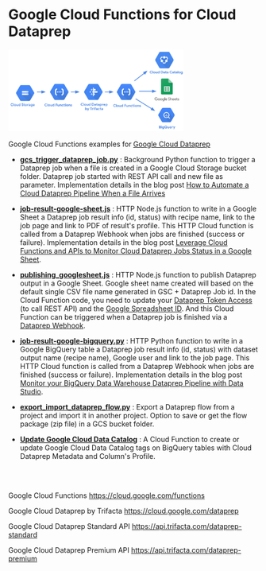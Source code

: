 # Google Cloud Functions for Cloud Dataprep

<img src="https://github.com/victorcouste/google-cloudfunctions-dataprep/raw/master/CloudFunctions_Dataprep.png" width="70%" height="70%">

Google Cloud Functions examples for [Google Cloud Dataprep](https://cloud.google.com/dataprep)

- **[gcs_trigger_dataprep_job.py](https://github.com/victorcouste/google-cloudfunctions-dataprep/blob/master/gcs_trigger_dataprep_job.py)** : Background Python function to trigger a Dataprep job when a file is created in a Google Cloud Storage bucket folder. Dataprep job started with REST API call and new file as parameter. Implementation details in the blog post [How to Automate a Cloud Dataprep Pipeline When a File Arrives](https://medium.com/google-cloud/how-to-automate-a-cloud-dataprep-pipeline-when-a-file-arrives-9b85f2745a09)

- **[job-result-google-sheet.js](https://github.com/victorcouste/google-cloudfunctions-dataprep/blob/master/job-result-google-sheet.js)** : HTTP Node.js function to write in a Google Sheet a Dataprep job result info (id, status) with recipe name, link to the job page and link to PDF of result's profile. This HTTP Cloud function is called from a Dataprep Webhook when jobs are finished (success or failure). Implementation details in the blog post [Leverage Cloud Functions and APIs to Monitor Cloud Dataprep Jobs Status in a Google Sheet](https://towardsdatascience.com/leverage-cloud-functions-and-apis-to-monitor-cloud-dataprep-jobs-status-in-a-google-sheet-b412ee2b9acc).

- **[publishing_googlesheet.js](https://github.com/victorcouste/google-cloudfunctions-dataprep/blob/master/publishing_googlesheet.js)** : HTTP Node.js function to publish Dataprep output in a Google Sheet. Google sheet name created will based on the default single CSV file name generated in GSC + Dataprep Job id. In the Cloud Function code, you need to update your [Dataprep Token Access](https://docs.trifacta.com/display/DP/Access+Tokens+Page) (to call REST API) and the [Google Spreadsheet ID](https://developers.google.com/sheets/api/guides/concepts#spreadsheet_id). And this Cloud Function can be triggered when a Dataprep job is finished via a [Dataprep Webhook](https://docs.trifacta.com/display/DP/Create+Flow+Webhook+Task).

- **[job-result-google-bigquery.py](https://github.com/victorcouste/google-cloudfunctions-dataprep/blob/master/job-result-google-bigquery.py)** : HTTP Python function to write in a Google BigQuery table a Dataprep job result info (id, status) with dataset output name (recipe name), Google user and link to the job page. This HTTP Cloud function is called from a Dataprep Webhook when jobs are finished (success or failure). Implementation details in the blog post [Monitor your BigQuery Data Warehouse Dataprep Pipeline with Data Studio](https://medium.com/google-cloud/monitor-your-bigquery-data-warehouse-dataprep-pipeline-with-data-studio-8e46b2beda1).

- **[export_import_dataprep_flow.py](https://github.com/victorcouste/google-cloudfunctions-dataprep/blob/master/export_import_dataprep_flow.py)** : Export a Dataprep flow from a project and import it in another project. Option to save or get the flow package (zip file) in a GCS bucket folder.

- **[Update Google Cloud Data Catalog](https://github.com/victorcouste/google-data-catalog-dataprep)** : A Cloud Function to create or update Google Cloud Data Catalog tags on BigQuery tables with Cloud Dataprep Metadata and Column's Profile.

<br/><br/>


Google Cloud Functions https://cloud.google.com/functions

Google Cloud Dataprep by Trifacta https://cloud.google.com/dataprep

Google Cloud Dataprep Standard API https://api.trifacta.com/dataprep-standard

Google Cloud Dataprep Premium API https://api.trifacta.com/dataprep-premium

